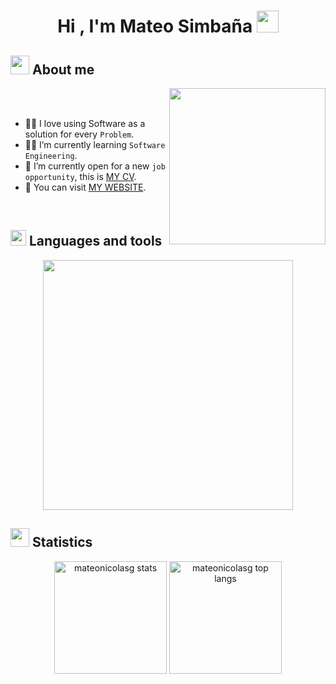 <h1 align="center">Hi , I'm Mateo Simbaña <img src="https://media.giphy.com/media/hvRJCLFzcasrR4ia7z/giphy.gif" width="35"></h1>

## <picture><img src = "https://github.com/7oSkaaa/7oSkaaa/blob/main/Images/about_me.gif?raw=true" width = 30px></picture> About me

<picture> <img align="right" src="https://github.com/7oSkaaa/7oSkaaa/blob/main/Images/Right_Side.gif?raw=true" width = 250px></picture>

<br><br>

- :technologist: I love using Software as a solution for every `Problem`.
- :student: I’m currently learning `Software Engineering`.
- :thinking: I’m currently open for a new `job opportunity`, this is [MY CV](https://1drv.ms/b/c/2492a59573728fde/EYeEq_eYfixNugzPRPXzl-UBrgdQzOtjpd7Caloend5SDQ?e=GqwV9K).
- 📝 You can visit [MY WEBSITE](https://cutt.ly/Ahmed_Hossam_Website).
<br>

## <picture><img src = "https://media2.giphy.com/media/QssGEmpkyEOhBCb7e1/giphy.gif?cid=ecf05e47a0n3gi1bfqntqmob8g9aid1oyj2wr3ds3mg700bl&rid=giphy.gif" width = 25px></picture> Languages and tools
<p align="center">
<img width="400px"  src="https://skillicons.dev/icons?i=java,cpp,git,vscode,visualstudio,idea,postgres"  />
</p>

## <picture><img src = "https://media.giphy.com/media/iY8CRBdQXODJSCERIr/giphy.gif" width = 30px></picture> Statistics

<p align="center">
  <img src="https://github-readme-stats.vercel.app/api?username=mateonicolasg&show_icons=true&theme=blueberry&locale=en" alt="mateonicolasg stats" height="180"/>
  <img src="https://github-readme-stats.vercel.app/api/top-langs?username=mateonicolasg&show_icons=true&theme=blueberry&locale=en&layout=compact" alt="mateonicolasg top langs" height="180"/>
</p>

